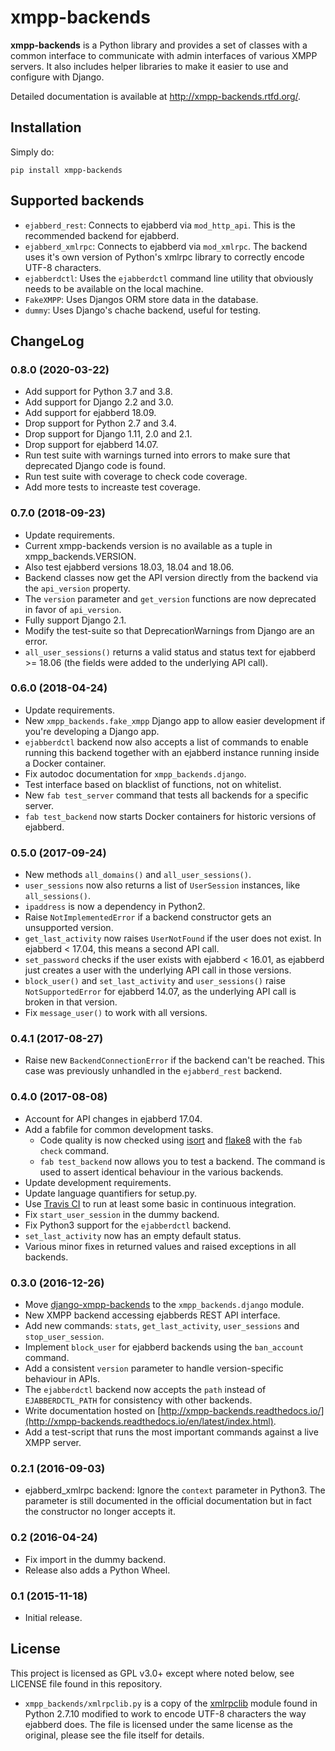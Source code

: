 # xmpp-backends

**xmpp-backends** is a Python library and provides a set of classes with a common interface to communicate
with admin interfaces of various XMPP servers. It also includes helper libraries to make it easier to use and
configure with Django.

Detailed documentation is available at http://xmpp-backends.rtfd.org/.

## Installation

Simply do:

```
pip install xmpp-backends
```

## Supported backends

* `ejabberd_rest`: Connects to ejabberd via `mod_http_api`. This is the recommended backend for ejabberd.
* `ejabberd_xmlrpc`: Connects to ejabberd via `mod_xmlrpc`. The backend uses it's own version of Python's
  xmlrpc library to correctly encode UTF-8 characters.
* `ejabberdctl`: Uses the `ejabberdctl` command line utility that obviously needs to be available on the local
  machine.
* `FakeXMPP`: Uses Djangos ORM store data in the database.
* `dummy`: Uses Django's chache backend, useful for testing.

## ChangeLog

### 0.8.0 (2020-03-22)

* Add support for Python 3.7 and 3.8.
* Add support for Django 2.2 and 3.0.
* Add support for ejabberd 18.09.
* Drop support for Python 2.7 and 3.4.
* Drop support for Django 1.11, 2.0 and 2.1.
* Drop support for ejabberd 14.07.
* Run test suite with warnings turned into errors to make sure that deprecated Django code is found.
* Run test suite with coverage to check code coverage.
* Add more tests to increaste test coverage.

### 0.7.0 (2018-09-23)

* Update requirements.
* Current xmpp-backends version is no available as a tuple in xmpp_backends.VERSION.
* Also test ejabberd versions 18.03, 18.04 and 18.06.
* Backend classes now get the API version directly from the backend via the `api_version` property.
* The `version` parameter and `get_version` functions are now deprecated in favor of `api_version`.
* Fully support Django 2.1.
* Modify the test-suite so that DeprecationWarnings from Django are an error.
* `all_user_sessions()` returns a valid status and status text for ejabberd >= 18.06 (the fields were added
  to the underlying API call).

### 0.6.0 (2018-04-24)

* Update requirements.
* New ``xmpp_backends.fake_xmpp`` Django app to allow easier development if you're developing a Django app.
* ``ejabberdctl`` backend now also accepts a list of commands to enable running this backend together with an
  ejabberd instance running inside a Docker container.
* Fix autodoc documentation for ``xmpp_backends.django``.
* Test interface based on blacklist of functions, not on whitelist.
* New `fab test_server` command that tests all backends for a specific server.
* `fab test_backend` now starts Docker containers for historic versions of ejabberd.

### 0.5.0 (2017-09-24)

* New methods `all_domains()` and `all_user_sessions()`.
* `user_sessions` now also returns a list of `UserSession` instances, like `all_sessions()`.
* `ipaddress` is now a dependency in Python2.
* Raise `NotImplementedError` if a backend constructor gets an unsupported version.
* `get_last_activity` now raises `UserNotFound` if the user does not exist. In ejabberd < 17.04, this means a
  second API call.
* `set_password` checks if the user exists with ejabberd < 16.01, as ejabberd just creates a user with the
  underlying API call in those versions.
* `block_user()` and `set_last_activity` and `user_sessions()` raise `NotSupportedError` for ejabberd 14.07,
  as the underlying API call is broken in that version.
* Fix `message_user()` to work with all versions.

### 0.4.1 (2017-08-27)

* Raise new `BackendConnectionError` if the backend can't be reached. This case was previously unhandled in 
  the `ejabberd_rest` backend.

### 0.4.0 (2017-08-08)

* Account for API changes in ejabberd 17.04.
* Add a fabfile for common development tasks.
  * Code quality is now checked using [isort](https://github.com/timothycrosley/isort) and
    [flake8](https://gitlab.com/pycqa/flake8) with the `fab check` command.
  * `fab test_backend` now allows you to test a backend. The command is used to assert identical behaviour in
    the various backends.
* Update development requirements.
* Update language quantifiers for setup.py.
* Use [Travis CI](https://travis-ci.org) to run at least some basic in continuous integration.
* Fix `start_user_session` in the dummy backend.
* Fix Python3 support for the `ejabberdctl` backend.
* `set_last_activity` now has an empty default status.
* Various minor fixes in returned values and raised exceptions in all backends.

### 0.3.0 (2016-12-26)

* Move [django-xmpp-backends](https://github.com/mathiasertl/django-xmpp-backends) to the
  `xmpp_backends.django` module.
* New XMPP backend accessing ejabberds REST API interface.
* Add new commands: `stats`, `get_last_activity`, `user_sessions` and `stop_user_session`.
* Implement ``block_user`` for ejabberd backends using the `ban_account` command.
* Add a consistent `version` parameter to handle version-specific behaviour in APIs. 
* The `ejabberdctl` backend now accepts the `path` instead of `EJABBERDCTL_PATH` for consistency with other
  backends.
* Write documentation hosted on
  [http://xmpp-backends.readthedocs.io/](http://xmpp-backends.readthedocs.io/en/latest/index.html).
* Add a test-script that runs the most important commands against a live XMPP server.

### 0.2.1 (2016-09-03)

* ejabberd_xmlrpc backend: Ignore the ``context`` parameter in Python3. The parameter is still documented in
  the official documentation but in fact the constructor no longer accepts it.

### 0.2 (2016-04-24)

* Fix import in the dummy backend.
* Release also adds a Python Wheel.

### 0.1 (2015-11-18)

* Initial release.

## License

This project is licensed as GPL v3.0+ except where noted below, see LICENSE file found in this repository.

* `xmpp_backends/xmlrpclib.py` is a copy of the [xmlrpclib](https://docs.python.org/2/library/xmlrpclib.html)
  module found in Python 2.7.10 modified to work to encode UTF-8 characters the way ejabberd does. The file is
  licensed under the same license as the original, please see the file itself for details.
